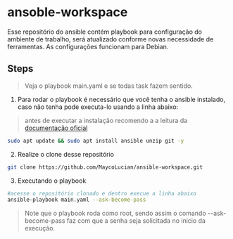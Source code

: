 # ansoble-workspace
Esse repositório do ansible contém playbook para configuração do ambiente de trabalho, será atualizado conforme novas necessidade de ferramentas. As configurações funcionam para Debian. 


## Steps

> Veja o playbook main.yaml e se todas task fazem sentido.

1. Para rodar o playbook é necessário que você tenha o ansible instalado, caso não tenha pode executa-lo usando a linha abaixo:
> antes de executar a instalação recomendo a a leitura da [documentação oficial](https://docs.ansible.com/ansible/latest/installation_guide/intro_installation.html) 
```bash
sudo apt update && sudo apt install ansible unzip git -y
```

2. Realize o clone desse repositório
```bash
git clone https://github.com/MaycoLucian/ansible-workspace.git
```

3. Executando o playbook
```bash
#acesse o repositório clonado e dentro execue a linha abaixo
ansible-playbook main.yaml --ask-become-pass
```
>Note que o playbook roda como root, sendo assim o comando --ask-become-pass faz com que a senha seja solicitada no inicio da execução.